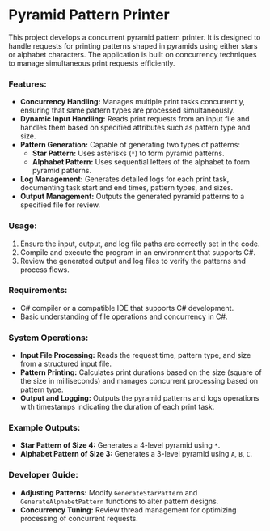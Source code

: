# Pyramid Pattern Printer

This project develops a concurrent pyramid pattern printer. It is designed to handle requests for printing patterns shaped in pyramids using either stars or alphabet characters. The application is built on concurrency techniques to manage simultaneous print requests efficiently.

### Features:
- **Concurrency Handling:** Manages multiple print tasks concurrently, ensuring that same pattern types are processed simultaneously.
- **Dynamic Input Handling:** Reads print requests from an input file and handles them based on specified attributes such as pattern type and size.
- **Pattern Generation:** Capable of generating two types of patterns:
  - **Star Pattern:** Uses asterisks (`*`) to form pyramid patterns.
  - **Alphabet Pattern:** Uses sequential letters of the alphabet to form pyramid patterns.
- **Log Management:** Generates detailed logs for each print task, documenting task start and end times, pattern types, and sizes.
- **Output Management:** Outputs the generated pyramid patterns to a specified file for review.

### Usage:
1. Ensure the input, output, and log file paths are correctly set in the code.
2. Compile and execute the program in an environment that supports C#.
3. Review the generated output and log files to verify the patterns and process flows.

### Requirements:
- C# compiler or a compatible IDE that supports C# development.
- Basic understanding of file operations and concurrency in C#.

### System Operations:
- **Input File Processing:** Reads the request time, pattern type, and size from a structured input file.
- **Pattern Printing:** Calculates print durations based on the size (square of the size in milliseconds) and manages concurrent processing based on pattern type.
- **Output and Logging:** Outputs the pyramid patterns and logs operations with timestamps indicating the duration of each print task.

### Example Outputs:
- **Star Pattern of Size 4:** Generates a 4-level pyramid using `*`.
- **Alphabet Pattern of Size 3:** Generates a 3-level pyramid using `A`, `B`, `C`.

### Developer Guide:
- **Adjusting Patterns:** Modify `GenerateStarPattern` and `GenerateAlphabetPattern` functions to alter pattern designs.
- **Concurrency Tuning:** Review thread management for optimizing processing of concurrent requests.

